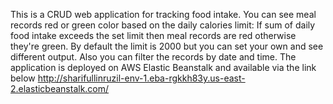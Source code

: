 This is a CRUD web application for tracking food intake. You can see meal records red or green color based on the daily calories limit: If sum of daily food intake exceeds the set limit then meal records are red otherwise they're green. By default the limit is 2000 but you can set your own and see different output. Also you can filter the records by date and time. The application is deployed on AWS Elastic Beanstalk and available via the link below http://sharifullinruzil-env-1.eba-rgkkh83y.us-east-2.elasticbeanstalk.com/